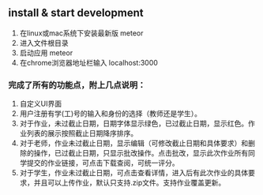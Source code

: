 ## install & start development
1.  在linux或mac系统下安装最新版 meteor
2.  进入文件根目录
3.  启动应用 meteor
4. 	在chrome浏览器地址栏输入 localhost:3000

### 完成了所有的功能点，附上几点说明：
1. 自定义UI界面
2. 用户注册有学(工)号的输入和身份的选择（教师还是学生）。
3. 对于作业，未过截止日期，日期字体显示绿色，已过截止日期，显示红色。作业列表的展示按照截止日期降序排序。
4. 对于老师，作业未过截止日期，显示编辑（可修改截止日期和具体要求）和删除的操作，已过截止日期，只显示批改操作。点击批改，显示此次作业所有同学提交的作业链接，可点击下载查阅，可统一评分。
5. 对于学生，作业未过截止日期，可点击查看详情，进入后有此次作业的具体要求，并且可以上传作业，默认只支持.zip文件。支持作业覆盖更新。
